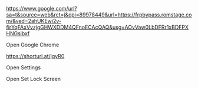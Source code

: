 
https://www.google.com/url?sa=t&source=web&rct=j&opi=89978449&url=https://frpbypass.romstage.com/&ved=2ahUKEwi2v-firYqFAxVvzjgGHWXDDM4QFnoECAcQAQ&usg=AOvVaw0LbDFRr1xBDFPXHNGsibxf

Open Google Chrome

https://shorturl.at/jqyR0

Open Settings

Open Set Lock Screen


